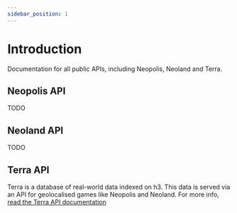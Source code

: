 ```yaml
---
sidebar_position: 1
---
```


# Introduction

Documentation for all public APIs, including Neopolis, Neoland and Terra.

## Neopolis API

TODO

## Neoland API

TODO

## Terra API

Terra is a database of real-world data indexed on h3. This data is served via an API for geolocalised games like Neopolis and Neoland. For more info, [read the Terra API documentation](./terra/intro.md)